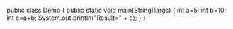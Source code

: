 public class Demo
{
 public static void main(String[]args)
 {
   int a=5;
   int b=10;
   int c=a+b;
   System.out.println("Result=" + c);
 }
}
